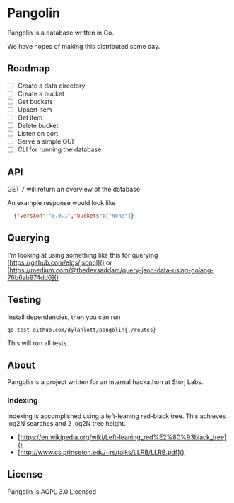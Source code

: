 Pangolin
========

Pangolin is a database written in Go.

We have hopes of making this distributed some day.

## Roadmap
- [ ] Create a data directory
- [ ] Create a bucket
- [ ] Get buckets
- [ ] Upsert item
- [ ] Get item
- [ ] Delete bucket
- [ ] Listen on port 
- [ ] Serve a simple GUI
- [ ] CLI for running the database

## API 
GET `/` will return an overview of the database 

An example response would look like

```JSON
  {"version":"0.0.1","buckets":["none"]}
```

## Querying 

I'm looking at using something like this for querying
[https://github.com/elgs/jsonql]()
or 
[https://medium.com/@thedevsaddam/query-json-data-using-golang-76b6ab974dd6]()

## Testing 
Install dependencies, then you can run 

`go test github.com/dylanlott/pangolin{,/routes}`

This will run all tests.

## About

Pangolin is a project written for an internal hackathon at Storj Labs.

### Indexing
Indexing is accomplished using a left-leaning red-black tree.
This achieves log2N searches and 2 log2N tree height.

- [https://en.wikipedia.org/wiki/Left-leaning_red%E2%80%93black_tree]()
- [http://www.cs.princeton.edu/~rs/talks/LLRB/LLRB.pdf]()

## License 
Pangolin is AGPL 3.0 Licensed
